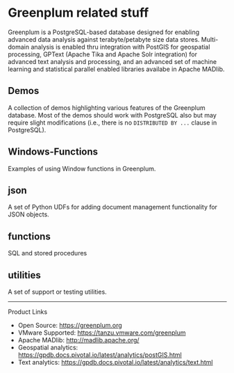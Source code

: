 # Greenplum related stuff

Greenplum is a PostgreSQL-based database designed for enabling advanced data analysis against terabyte/petabyte size data stores. Multi-domain analysis is enabled thru integration with PostGIS for geospatial processing, GPText (Apache Tika and Apache Solr integration) for advanced text analysis and processing, and an advanced set of machine learning and statistical parallel enabled libraries availabe in Apache MADlib.

## Demos

A collection of demos highlighting various features of the Greenplum database. Most of the demos should work with PostgreSQL also but may require slight modifications (i.e., there is no ```DISTRIBUTED BY ...``` clause in PostgreSQL).


## Windows-Functions

Examples of using Window functions in Greenplum.

## json

A set of Python UDFs for adding document management functionality for JSON objects.

## functions

SQL and stored procedures

## utilities

A set of support or testing utilities.

---
Product Links
- Open Source: https://greenplum.org
- VMware Supported: https://tanzu.vmware.com/greenplum
- Apache MADlib: http://madlib.apache.org/
- Geospatial analytics: https://gpdb.docs.pivotal.io/latest/analytics/postGIS.html
- Text analytics: https://gpdb.docs.pivotal.io/latest/analytics/text.html
